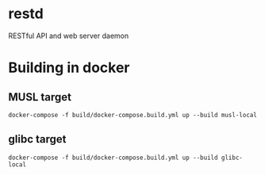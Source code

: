 # restd
RESTful API and web server daemon

Building in docker
==================

MUSL target
-----------

```
docker-compose -f build/docker-compose.build.yml up --build musl-local
```

glibc target
-----------

```
docker-compose -f build/docker-compose.build.yml up --build glibc-local
```

